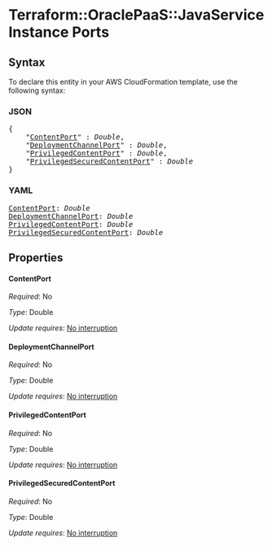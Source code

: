 # Terraform::OraclePaaS::JavaServiceInstance Ports

## Syntax

To declare this entity in your AWS CloudFormation template, use the following syntax:

### JSON

<pre>
{
    "<a href="#contentport" title="ContentPort">ContentPort</a>" : <i>Double</i>,
    "<a href="#deploymentchannelport" title="DeploymentChannelPort">DeploymentChannelPort</a>" : <i>Double</i>,
    "<a href="#privilegedcontentport" title="PrivilegedContentPort">PrivilegedContentPort</a>" : <i>Double</i>,
    "<a href="#privilegedsecuredcontentport" title="PrivilegedSecuredContentPort">PrivilegedSecuredContentPort</a>" : <i>Double</i>
}
</pre>

### YAML

<pre>
<a href="#contentport" title="ContentPort">ContentPort</a>: <i>Double</i>
<a href="#deploymentchannelport" title="DeploymentChannelPort">DeploymentChannelPort</a>: <i>Double</i>
<a href="#privilegedcontentport" title="PrivilegedContentPort">PrivilegedContentPort</a>: <i>Double</i>
<a href="#privilegedsecuredcontentport" title="PrivilegedSecuredContentPort">PrivilegedSecuredContentPort</a>: <i>Double</i>
</pre>

## Properties

#### ContentPort

_Required_: No

_Type_: Double

_Update requires_: [No interruption](https://docs.aws.amazon.com/AWSCloudFormation/latest/UserGuide/using-cfn-updating-stacks-update-behaviors.html#update-no-interrupt)

#### DeploymentChannelPort

_Required_: No

_Type_: Double

_Update requires_: [No interruption](https://docs.aws.amazon.com/AWSCloudFormation/latest/UserGuide/using-cfn-updating-stacks-update-behaviors.html#update-no-interrupt)

#### PrivilegedContentPort

_Required_: No

_Type_: Double

_Update requires_: [No interruption](https://docs.aws.amazon.com/AWSCloudFormation/latest/UserGuide/using-cfn-updating-stacks-update-behaviors.html#update-no-interrupt)

#### PrivilegedSecuredContentPort

_Required_: No

_Type_: Double

_Update requires_: [No interruption](https://docs.aws.amazon.com/AWSCloudFormation/latest/UserGuide/using-cfn-updating-stacks-update-behaviors.html#update-no-interrupt)


